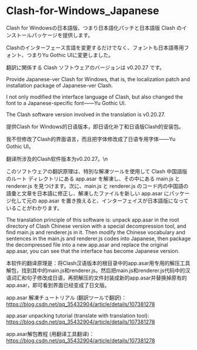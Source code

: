 # Clash-for-Windows_Japanese

Clash for Windowsの日本語版、つまり日本語化パッチと日本語版 Clash のインストールパッケージを提供します。

Clashのインターフェース言語を変更するだけでなく、フォントも日本語専用フォント、つまりYu Gothic UIに変更しました。

翻訳に関係する Clash ソフトウェアのバージョンは v0.20.27 です。

Provide Japanese-ver Clash for Windows, that is, the localization patch and installation package of Japanese-ver Clash.

I not only modified the interface language of Clash, but also changed the font to a Japanese-specific font——Yu Gothic UI.

The Clash software version involved in the translation is v0.20.27.

提供Clash for Windows的日语版本，即日语化补丁和日语版Clash的安装包。

我不但修改了Clash的界面语言，而且把字体修改成了日语专用字体——Yu Gothic UI。

翻译所涉及的Clash软件版本为v0.20.27。\n



このソフトウェアの翻訳原理は、特別な解凍ツールを使用して Clash 中国語版のルート ディレクトリにある app.asar を解凍し、その中にある main.js と renderer.js を見つけます。次に、main.js と renderer.js のコード内の中国語の語彙と文章を日本語に修正し、解凍したファイルを新しい app.asar にパッケージ化して元の app.asar を置き換えると、インターフェイスが日本語版になっていることがわかります。

The translation principle of this software is: unpack app.asar in the root directory of Clash Chinese version with a special decompression tool, and find main.js and renderer.js in it. Then modify the Chinese vocabulary and sentences in the main.js and renderer.js codes into Japanese, then package the decompressed file into a new app.asar and replace the original app.asar, you can see that the interface has become Japanese version.

本软件的翻译原理是：将Clash汉语版本的根目录中的app.asar用专用的解压工具解包，找到其中的main.js和renderer.js。然后把main.js和renderer.js代码中的汉语词汇和句子修改成日语，再把解压的文件封装成新的app.asar并替换掉原有的app.asar，即可看到界面已经变成了日文版。



app.asar 解凍チュートリアル (翻訳ツールで翻訳)：
https://blog.csdn.net/qq_35432904/article/details/107381278

app.asar unpacking tutorial (translate with translation tool):
https://blog.csdn.net/qq_35432904/article/details/107381278

app.asar解包教程 (用翻译工具翻译)：https://blog.csdn.net/qq_35432904/article/details/107381278
